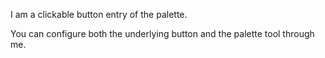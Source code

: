 I am a clickable button entry of the palette.

You can configure both the underlying button and the palette tool through me.